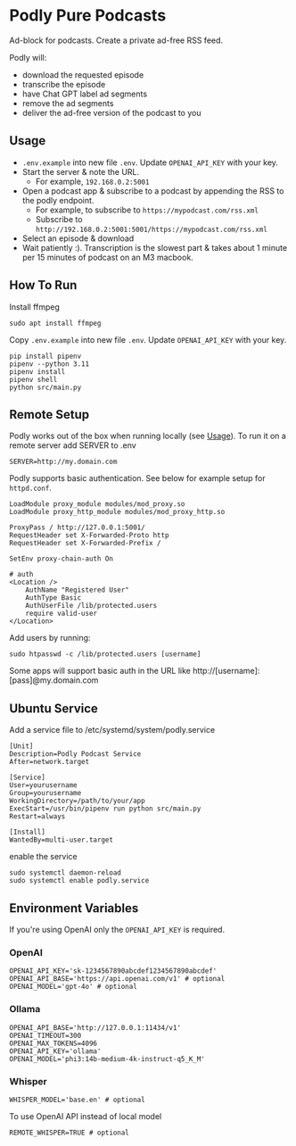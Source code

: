 # Podly Pure Podcasts

Ad-block for podcasts. Create a private ad-free RSS feed.

Podly will:

- download the requested episode
- transcribe the episode
- have Chat GPT label ad segments
- remove the ad segments
- deliver the ad-free version of the podcast to you

## Usage

- `.env.example` into new file `.env`. Update `OPENAI_API_KEY` with your key.
- Start the server & note the URL.
  - For example, `192.168.0.2:5001`
- Open a podcast app & subscribe to a podcast by appending the RSS to the podly endpoint.
  - For example, to subscribe to `https://mypodcast.com/rss.xml`
  - Subscribe to `http://192.168.0.2:5001:5001/https://mypodcast.com/rss.xml`
- Select an episode & download
- Wait patiently :). Transcription is the slowest part & takes about 1 minute per 15 minutes of podcast on an M3 macbook.

## How To Run

Install ffmpeg

```shell
sudo apt install ffmpeg
```

Copy `.env.example` into new file `.env`. Update `OPENAI_API_KEY` with your key.

```shell
pip install pipenv
pipenv --python 3.11
pipenv install
pipenv shell
python src/main.py
```

## Remote Setup

Podly works out of the box when running locally (see [Usage](#usage)). To run it on a remote server add SERVER to .env

```
SERVER=http://my.domain.com
```

Podly supports basic authentication. See below for example setup for `httpd.conf`.

```
LoadModule proxy_module modules/mod_proxy.so
LoadModule proxy_http_module modules/mod_proxy_http.so

ProxyPass / http://127.0.0.1:5001/
RequestHeader set X-Forwarded-Proto http
RequestHeader set X-Forwarded-Prefix /

SetEnv proxy-chain-auth On

# auth
<Location />
    AuthName "Registered User"
    AuthType Basic
    AuthUserFile /lib/protected.users
    require valid-user
</Location>
```

Add users by running:

```
sudo htpasswd -c /lib/protected.users [username]
```

Some apps will support basic auth in the URL like http://[username]:[pass]@my.domain.com

## Ubuntu Service

Add a service file to /etc/systemd/system/podly.service

```
[Unit]
Description=Podly Podcast Service
After=network.target

[Service]
User=yourusername
Group=yourusername
WorkingDirectory=/path/to/your/app
ExecStart=/usr/bin/pipenv run python src/main.py
Restart=always

[Install]
WantedBy=multi-user.target
```

enable the service

```
sudo systemctl daemon-reload
sudo systemctl enable podly.service
```

## Environment Variables

If you're using OpenAI only the `OPENAI_API_KEY` is required.

### OpenAI

```shell
OPENAI_API_KEY='sk-1234567890abcdef1234567890abcdef'
OPENAI_API_BASE='https://api.openai.com/v1' # optional
OPENAI_MODEL='gpt-4o' # optional
```

### Ollama

```shell
OPENAI_API_BASE='http://127.0.0.1:11434/v1'
OPENAI_TIMEOUT=300
OPENAI_MAX_TOKENS=4096
OPENAI_API_KEY='ollama'
OPENAI_MODEL='phi3:14b-medium-4k-instruct-q5_K_M'
```

### Whisper

```shell
WHISPER_MODEL='base.en' # optional
```

To use OpenAI API instead of local model

```shell
REMOTE_WHISPER=TRUE # optional
```
